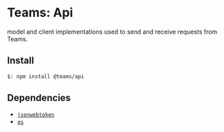 # Teams: Api

model and client implementations used to send and receive requests from Teams.

## Install

```bash
$: npm install @teams/api
```

## Dependencies

-   [`jsonwebtoken`](https://www.npmjs.com/package/jsonwebtoken)
-   [`qs`](https://www.npmjs.com/package/qs)
